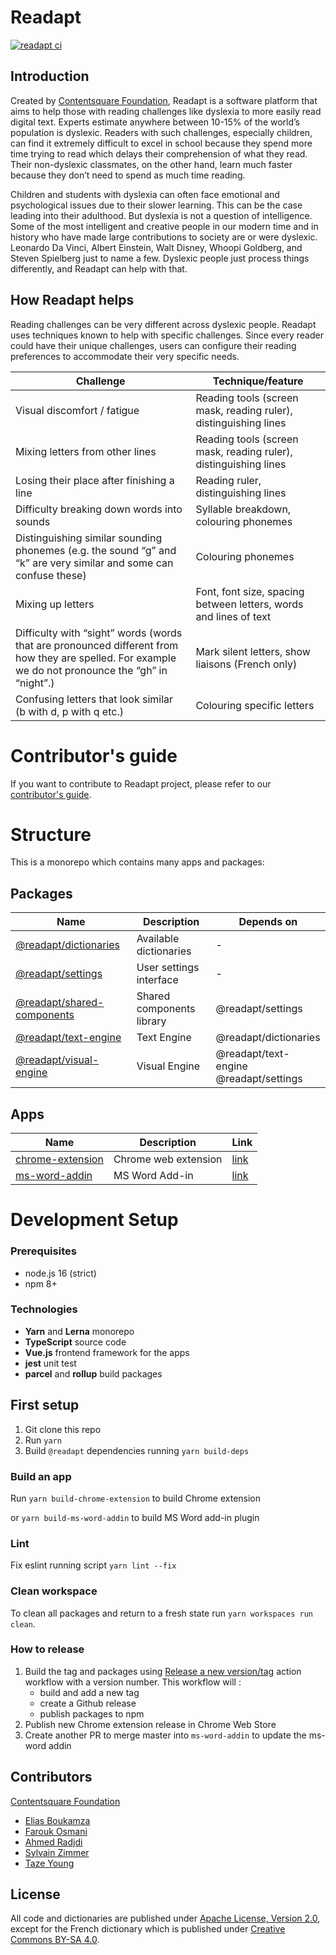 # Readapt

[![readapt ci](https://github.com/ContentSquare/readapt/actions/workflows/main.yaml/badge.svg)](https://github.com/ContentSquare/readapt/actions/workflows/main.yaml)

## Introduction

Created by [Contentsquare Foundation](https://contentsquare-foundation.org/), Readapt is a software platform that aims
to help those with reading challenges like dyslexia to more easily read digital text.
Experts estimate anywhere between 10-15% of the world’s population is dyslexic.
Readers with such challenges, especially children, can find it extremely difficult to excel in school because they spend
more time trying to read which delays their comprehension of what they read. Their non-dyslexic classmates, on the other
hand, learn much faster because they don’t need to spend as much time reading.

Children and students with dyslexia can often face emotional and psychological issues due to their slower learning. This
can be the case leading into their adulthood. But dyslexia is not a question of intelligence. Some of the most
intelligent and creative people in our modern time and in history who have made large contributions to society are or
were dyslexic. Leonardo Da Vinci, Albert Einstein, Walt Disney, Whoopi Goldberg, and Steven Spielberg just to name a
few. Dyslexic people just process things differently, and Readapt can help with that.

## How Readapt helps
Reading challenges can be very different across dyslexic people. Readapt uses techniques known to help with specific
challenges. Since every reader could have their unique challenges, users can configure their reading preferences to
accommodate their very specific needs.

| Challenge | Technique/feature |
| --- | --- |
| Visual discomfort / fatigue | Reading tools (screen mask, reading ruler), distinguishing lines |
| Mixing letters from other lines | Reading tools (screen mask, reading ruler), distinguishing lines |
| Losing their place after finishing a line | Reading ruler, distinguishing lines |
| Difficulty breaking down words into sounds|Syllable breakdown, colouring phonemes|
| Distinguishing similar sounding phonemes (e.g. the sound “g” and “k” are very similar and some can confuse these) | Colouring phonemes |
|Mixing up letters|Font, font size, spacing between letters, words and lines of text|
|Difficulty with “sight” words (words that are pronounced different from how they are spelled. For example we do not pronounce the “gh” in “night”.)|Mark silent letters, show liaisons (French only)|
|Confusing letters that look similar (b with d, p with q etc.)|Colouring specific letters|

# Contributor's guide

If you want to contribute to Readapt project, please refer to our [contributor's guide](./CONTRIBUTING.md).

# Structure

This is a monorepo which contains many apps and packages:

## Packages

| Name | Description | Depends on |
| --- | --- | --- |
| [@readapt/dictionaries](./packages/dictionaries) | Available dictionaries | -
| [@readapt/settings](./packages/settings) | User settings interface | -
| [@readapt/shared-components](./packages/shared-components) | Shared components library | @readapt/settings
| [@readapt/text-engine](./packages/text-engine) | Text Engine | @readapt/dictionaries
| [@readapt/visual-engine](./packages/visual-engine) | Visual Engine | @readapt/text-engine <br> @readapt/settings

## Apps

| Name | Description | Link
|--- | --- | --- |
| [chrome-extension](./apps/chrome-extension) | Chrome web extension | [link](https://chrome.google.com/webstore/detail/readapt/emgfmfgandmhbgleikkoaebngboghfpe)
| [ms-word-addin](./apps/ms-word-addin) | MS Word Add-in | [link](https://appsource.microsoft.com/en-us/product/office/WA200004098)

# Development Setup

### Prerequisites

 - node.js 16 (strict)
 - npm 8+

### Technologies

- **Yarn** and **Lerna** monorepo
- **TypeScript** source code
- **Vue.js** frontend framework for the apps
- **jest** unit test
- **parcel** and **rollup** build packages

## First setup

1. Git clone this repo
2. Run `yarn`
3. Build `@readapt` dependencies running `yarn build-deps`

### Build an app

Run `yarn build-chrome-extension` to build Chrome extension

or `yarn build-ms-word-addin` to build MS Word add-in plugin

### Lint

Fix eslint running script `yarn lint --fix`

### Clean workspace

To clean all packages and return to a fresh state run `yarn workspaces run clean`.

### How to release

1. Build the tag and packages using [Release a new version/tag](https://github.com/ContentSquare/readapt/actions/workflows/release.yaml) action workflow with a version number. This workflow will :
    - build and add a new tag
    - create a Github release
    - publish packages to npm
2. Publish new Chrome extension release in Chrome Web Store
3. Create another PR to merge master into `ms-word-addin` to update the ms-word addin

## Contributors

[Contentsquare Foundation](https://contentsquare-foundation.org/)

- [Elias Boukamza](https://github.com/eboukamza)
- [Farouk Osmani](https://github.com/farouk-osmani-cs)
- [Ahmed Radjdi](https://github.com/aradjdi)
- [Sylvain Zimmer](https://github.com/sylvinus)
- [Taze Young](https://github.com/TazeYoung)

## License

All code and dictionaries are published under [Apache License, Version 2.0](https://choosealicense.com/licenses/apache-2.0/), except for the French dictionary which is published under [Creative Commons BY-SA 4.0](https://creativecommons.org/licenses/by-sa/4.0/).
